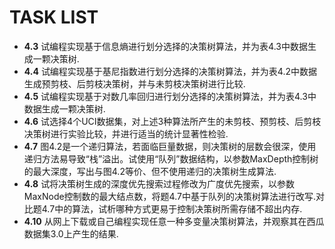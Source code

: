 # TASK LIST

* **4.3** 试编程实现基于信息熵进行划分选择的决策树算法，并为表4.3中数据生成一颗决策树.
* **4.4** 试编程实现基于基尼指数进行划分选择的决策树算法，并为表4.2中数据生成预剪枝、后剪枝决策树，并与未剪枝决策树进行比较.
* **4.5** 试编程实现基于对数几率回归进行划分选择的决策树算法，并为表4.3中数据生成一颗决策树.
* **4.6** 试选择4个UCI数据集，对上述3种算法所产生的未剪枝、预剪枝、后剪枝决策树进行实验比较，并进行适当的统计显著性检验.
* **4.7** 图4.2是一个递归算法，若面临巨量数据，则决策树的层数会很深，使用递归方法易导致“栈”溢出。试使用“队列”数据结构，以参数MaxDepth控制树的最大深度，写出与图4.2等价、但不使用递归的决策树生成算法.
* **4.8** 试将决策树生成的深度优先搜索过程修改为广度优先搜索，以参数MaxNode控制数的最大结点数，将题4.7中基于队列的决策树算法进行改写.对比题4.7中的算法，试析哪种方式更易于控制决策树所需存储不超出内存.
* **4.10** 从网上下载或自己编程实现任意一种多变量决策树算法，并观察其在西瓜数据集3.0上产生的结果.
